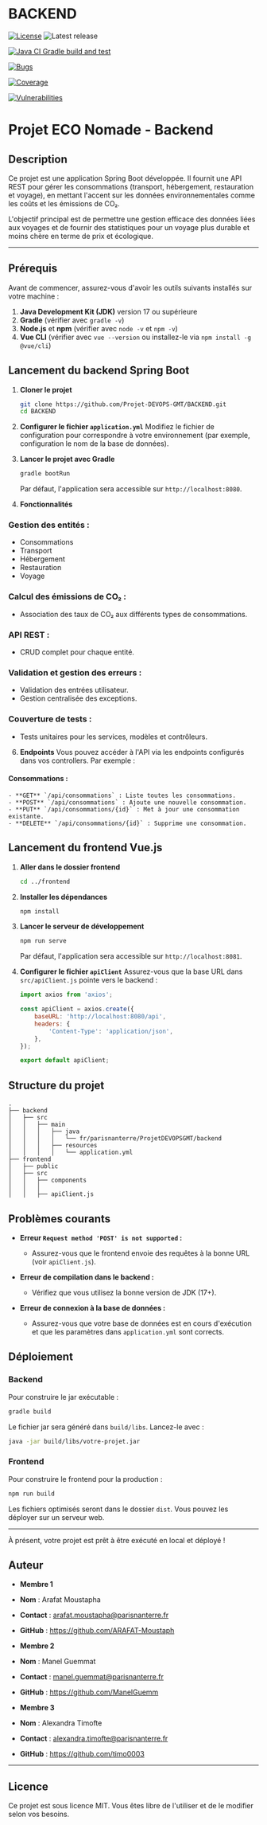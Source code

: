 # BACKEND

[![License](https://img.shields.io/badge/license-Apache%202.0-blue.svg)](LICENSE.txt)
![Latest release](https://img.shields.io/github/v/release/Projet-DEVOPS-GMT/BACKEND)

[![Java CI Gradle build and test](https://github.com/Projet-DEVOPS-GMT/BACKEND/actions/workflows/gradle_build.yml/badge.svg?branch=main)](https://github.com/Projet-DEVOPS-GMT/BACKEND/actions/workflows/gradle_build.yml)

[![Bugs](https://sonarcloud.io/api/project_badges/measure?project=Projet-DEVOPS-GMT_BACKEND&metric=bugs)](https://sonarcloud.io/summary/new_code?id=Projet-DEVOPS-GMT_BACKEND)

[![Coverage](https://sonarcloud.io/api/project_badges/measure?project=Projet-DEVOPS-GMT_BACKEND&metric=coverage)](https://sonarcloud.io/summary/new_code?id=Projet-DEVOPS-GMT_BACKEND)

[![Vulnerabilities](https://sonarcloud.io/api/project_badges/measure?project=Projet-DEVOPS-GMT_BACKEND&metric=vulnerabilities)](https://sonarcloud.io/summary/new_code?id=Projet-DEVOPS-GMT_BACKEND)

# Projet ECO Nomade - Backend

## Description
Ce projet est une application Spring Boot développée. Il fournit une API REST pour gérer les consommations (transport, hébergement, restauration et voyage), en mettant l'accent sur les données environnementales comme les coûts et les émissions de CO₂.

L'objectif principal est de permettre une gestion efficace des données liées aux voyages et de fournir des statistiques pour un voyage plus durable et moins chère en terme de prix et écologique.

---

## Prérequis

Avant de commencer, assurez-vous d'avoir les outils suivants installés sur votre machine :

1. **Java Development Kit (JDK)** version 17 ou supérieure
2. **Gradle** (vérifier avec `gradle -v`)
3. **Node.js** et **npm** (vérifier avec `node -v` et `npm -v`)
4. **Vue CLI** (vérifier avec `vue --version` ou installez-le via `npm install -g @vue/cli`)

## Lancement du backend Spring Boot

1. **Cloner le projet**
   ```bash
   git clone https://github.com/Projet-DEVOPS-GMT/BACKEND.git
   cd BACKEND
   ```

2. **Configurer le fichier `application.yml`**
   Modifiez le fichier de configuration pour correspondre à votre environnement (par exemple, configuration le nom de la base de données).

3. **Lancer le projet avec Gradle**
   ```bash
   gradle bootRun
   ```
   Par défaut, l'application sera accessible sur `http://localhost:8080`.
5. **Fonctionnalités**

### Gestion des entités :
- Consommations
- Transport
- Hébergement
- Restauration
- Voyage

### Calcul des émissions de CO₂ :
- Association des taux de CO₂ aux différents types de consommations.

### API REST :
- CRUD complet pour chaque entité.

### Validation et gestion des erreurs :
- Validation des entrées utilisateur.
- Gestion centralisée des exceptions.

### Couverture de tests :
- Tests unitaires pour les services, modèles et contrôleurs.


6. **Endpoints**
   Vous pouvez accéder à l'API via les endpoints configurés dans vos controllers. Par exemple :
  #### Consommations :
    - **GET** `/api/consommations` : Liste toutes les consommations.
    - **POST** `/api/consommations` : Ajoute une nouvelle consommation.
    - **PUT** `/api/consommations/{id}` : Met à jour une consommation existante.
    - **DELETE** `/api/consommations/{id}` : Supprime une consommation.

## Lancement du frontend Vue.js

1. **Aller dans le dossier frontend**
   ```bash
   cd ../frontend
   ```

2. **Installer les dépendances**
   ```bash
   npm install
   ```

3. **Lancer le serveur de développement**
   ```bash
   npm run serve
   ```
   Par défaut, l'application sera accessible sur `http://localhost:8081`.

4. **Configurer le fichier `apiClient`**
   Assurez-vous que la base URL dans `src/apiClient.js` pointe vers le backend :
   ```javascript
   import axios from 'axios';

   const apiClient = axios.create({
       baseURL: 'http://localhost:8080/api',
       headers: {
           'Content-Type': 'application/json',
       },
   });

   export default apiClient;
   ```

## Structure du projet

```
.
├── backend
│   ├── src
│   │   ├── main
│   │   │   ├── java
│   │   │   │   └── fr/parisnanterre/ProjetDEVOPSGMT/backend
│   │   │   ├── resources
│   │   │   │   └── application.yml
├── frontend
│   ├── public
│   ├── src
│   │   ├── components
│   │   │   
│   │   ├── apiClient.js
```


## Problèmes courants

- **Erreur `Request method 'POST' is not supported` :**
  - Assurez-vous que le frontend envoie des requêtes à la bonne URL (voir `apiClient.js`).
 
- **Erreur de compilation dans le backend :**
  - Vérifiez que vous utilisez la bonne version de JDK (17+).

- **Erreur de connexion à la base de données :**
  - Assurez-vous que votre base de données est en cours d'exécution et que les paramètres dans `application.yml` sont corrects.

## Déploiement

### Backend
Pour construire le jar exécutable :
```bash
gradle build
```
Le fichier jar sera généré dans `build/libs`. Lancez-le avec :
```bash
java -jar build/libs/votre-projet.jar
```

### Frontend
Pour construire le frontend pour la production :
```bash
npm run build
```
Les fichiers optimisés seront dans le dossier `dist`. Vous pouvez les déployer sur un serveur web.

---

À présent, votre projet est prêt à être exécuté en local et déployé !

## Auteur

- **Membre 1**
- **Nom** : Arafat Moustapha
- **Contact** : arafat.moustapha@parisnanterre.fr
- **GitHub** : https://github.com/ARAFAT-Moustaph


- **Membre 2**
- **Nom** : Manel Guemmat
- **Contact** : manel.guemmat@parisnanterre.fr
- **GitHub** : https://github.com/ManelGuemm

- **Membre 3**
- **Nom** : Alexandra Timofte
- **Contact** : alexandra.timofte@parisnanterre.fr
- **GitHub** : https://github.com/timo0003

---

## Licence

Ce projet est sous licence MIT. Vous êtes libre de l'utiliser et de le modifier selon vos besoins.


